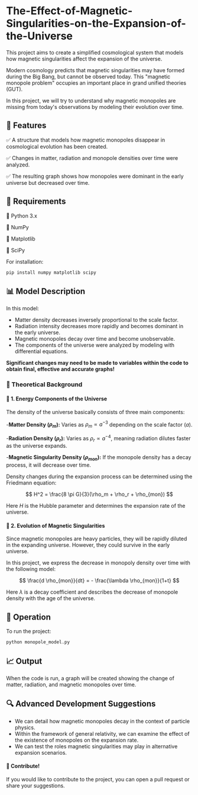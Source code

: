 # The-Effect-of-Magnetic-Singularities-on-the-Expansion-of-the-Universe
This project aims to create a simplified cosmological system that models how magnetic singularities affect the expansion of the universe.

Modern cosmology predicts that magnetic singularities may have formed during the Big Bang, but cannot be observed today. This "magnetic monopole problem" occupies an important place in grand unified theories (GUT).

In this project, we will try to understand why magnetic monopoles are missing from today's observations by modeling their evolution over time.

## 📌 Features
✅ A structure that models how magnetic monopoles disappear in cosmological evolution has been created.

✅ Changes in matter, radiation and monopole densities over time were analyzed.

✅ The resulting graph shows how monopoles were dominant in the early universe but decreased over time.

## 🔧 Requirements
📌 Python 3.x

📌 NumPy

📌 Matplotlib

📌 SciPy

For installation:

`pip install numpy matplotlib scipy`

## 📊 Model Description
In this model:

- Matter density decreases inversely proportional to the scale factor.
- Radiation intensity decreases more rapidly and becomes dominant in the early universe.
- Magnetic monopoles decay over time and become unobservable.
- The components of the universe were analyzed by modeling with differential equations.

**Significant changes may need to be made to variables within the code to obtain final, effective and accurate graphs!**

### 🌌 Theoretical Background
#### 🔹 1. Energy Components of the Universe

The density of the universe basically consists of three main components:

-**Matter Density ($\rho_m$):** Varies as $\rho_m \propto a^{-3}$ depending on the scale factor ($a$).

-**Radiation Density ($\rho_r$):** Varies as $\rho_r \propto a^{-4}$, meaning radiation dilutes faster as the universe expands.

-**Magnetic Singularity Density ($\rho_{mon}$):** If the monopole density has a decay process, it will decrease over time.

Density changes during the expansion process can be determined using the Friedmann equation:

$$
H^2 = \frac{8 \pi G}{3}(\rho_m + \rho_r + \rho_{mon})
$$

Here $H$ is the Hubble parameter and determines the expansion rate of the universe.

#### 🔹 2. Evolution of Magnetic Singularities

Since magnetic monopoles are heavy particles, they will be rapidly diluted in the expanding universe. However, they could survive in the early universe.

In this project, we express the decrease in monopoly density over time with the following model:

$$
\frac{d \rho_{mon}}{dt} = - \frac{\lambda \rho_{mon}}{1+t}
$$

Here $\lambda$ is a decay coefficient and describes the decrease of monopole density with the age of the universe.

## 🚀 Operation
To run the project:

`python monopole_model.py`

## 📈 Output
When the code is run, a graph will be created showing the change of matter, radiation, and magnetic monopoles over time.

## 🔍 Advanced Development Suggestions
- We can detail how magnetic monopoles decay in the context of particle physics.
- Within the framework of general relativity, we can examine the effect of the existence of monopoles on the expansion rate.
- We can test the roles magnetic singularities may play in alternative expansion scenarios.

#### 📢 Contribute!
If you would like to contribute to the project, you can open a pull request or share your suggestions.

